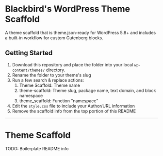 # Blackbird's WordPress Theme Scaffold

A theme scaffold that is theme.json-ready for WordPress 5.8+ and includes a built-in workflow for custom Gutenberg blocks.

## Getting Started

1. Download this repository and place the folder into your local `wp-content/themes/` directory.
2. Rename the folder to your theme's slug
3. Run a few search & replace actions:
   1. Theme Scaffold: Theme name
   2. theme-scaffold: Theme slug, package name, text domain, and block namespace
   3. theme_scaffold: Function "namespace"
4. Edit the `style.css` file to include your Author/URL information
5. Remove the scaffold info from the top portion of this README

---

# Theme Scaffold

TODO: Boilerplate README info
